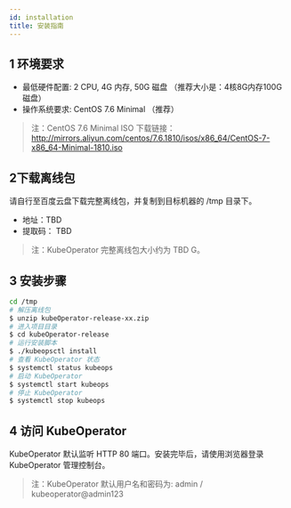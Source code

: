 ```yaml
---
id: installation
title: 安装指南
---
```


## 1 环境要求

-  最低硬件配置: 2 CPU, 4G 内存, 50G 磁盘 （推荐大小是：4核8G内存100G磁盘）
-  操作系统要求: CentOS 7.6 Minimal （推荐）

> 注：CentOS 7.6 Minimal ISO 下载链接：http://mirrors.aliyun.com/centos/7.6.1810/isos/x86_64/CentOS-7-x86_64-Minimal-1810.iso

## 2下载离线包

请自行至百度云盘下载完整离线包，并复制到目标机器的 /tmp 目录下。

-  地址：TBD
-  提取码： TBD 

> 注：KubeOperator 完整离线包大小约为 TBD G。

## 3 安装步骤

``` bash
cd /tmp
# 解压离线包
$ unzip kubeOperator-release-xx.zip
# 进入项目目录
$ cd kubeOperator-release
# 运行安装脚本
$ ./kubeopsctl install
# 查看 KubeOperator 状态
$ systemctl status kubeops
# 启动 KubeOperator 
$ systemctl start kubeops
# 停止 KubeOperator 
$ systemctl stop kubeops
```

## 4 访问 KubeOperator

KubeOperator 默认监听 HTTP 80 端口。安装完毕后，请使用浏览器登录 KubeOperator 管理控制台。

> 注：KubeOperator 默认用户名和密码为: admin / kubeoperator@admin123



